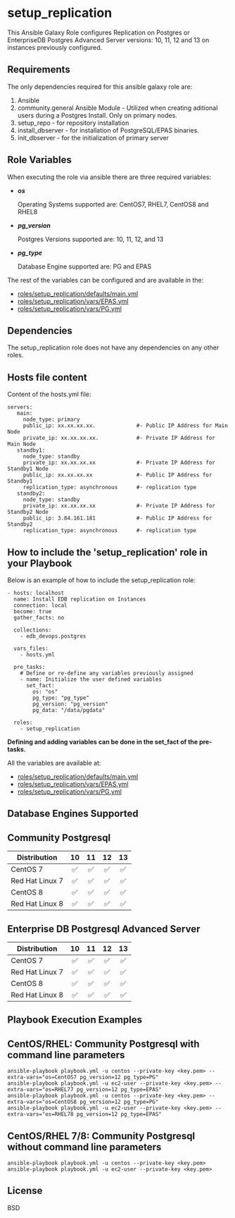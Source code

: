 
setup_replication
=========
This Ansible Galaxy Role configures Replication on Postgres or EnterpriseDB Postgres Advanced Server versions: 10, 11, 12 and 13 on instances previously configured.


Requirements
------------

The only dependencies required for this ansible galaxy role are:

1. Ansible
2. community.general Ansible Module - Utilized when creating aditional users during a Postgres Install. Only on primary nodes.
3. setup_repo - for repository installation
4. install_dbserver - for installation of PostgreSQL/EPAS binaries.
5. init_dbserver - for the initialization of primary server

Role Variables
--------------

When executing the role via ansible there are three required variables:

* <strong> <em> os </em> </strong>

  Operating Systems supported are: CentOS7, RHEL7, CentOS8 and RHEL8

* <strong> <em> pg_version </em> </strong>

  Postgres Versions supported are: 10, 11, 12, and 13

* <strong> <em> pg_type </em> </strong>

  Database Engine supported are: PG and EPAS

The rest of the variables can be configured and are available in the:
* [roles/setup_replication/defaults/main.yml](./defaults/main.yml)
* [roles/setup_replication/vars/EPAS.yml](./vars/EPAS.yml)
* [roles/setup_replication/vars/PG.yml](./vars/PG.yml)

Dependencies
------------

The setup_replication role does not have any dependencies on any other roles.

Hosts file content
----------------

Content of the hosts.yml file:


    servers:
       main:
         node_type: primary
         public_ip: xx.xx.xx.xx.             #- Public IP Address for Main Node
         private_ip: xx.xx.xx.xx.            #- Private IP Address for Main Node
       standby1: 
         node_type: standby
         private_ip: xx.xx.xx.xx             #- Private IP Address for Standby1 Node 
         public_ip: xx.xx.xx.xx              #- Public IP Address for Standby1	
         replication_type: asynchronous      #- replication type
       standby2:
         node_type: standby
         private_ip: xx.xx.xx.xx             #- Private IP Address for Standby2 Node
         public_ip: 3.84.161.181             #- Public IP Address for Standby2
         replication_type: asynchronous      #- replication type
   



How to include the 'setup_replication' role in your Playbook
----------------

Below is an example of how to include the setup_replication role:



    - hosts: localhost
      name: Install EDB replication on Instances
      connection: local
      become: true
      gather_facts: no
      
      collections:
        - edb_devops.postgres

      vars_files:
        - hosts.yml

      pre_tasks:
        # Define or re-define any variables previously assigned
        - name: Initialize the user defined variables
          set_fact:
            os: "os"
            pg_type: "pg_type"
            pg_version: "pg_version"
            pg_data: "/data/pgdata"

      roles:
        - setup_replication


**Defining and adding variables can be done in the set_fact of the pre-tasks.**

All the variables are available at:
* [roles/setup_replication/defaults/main.yml](./defaults/main.yml)
* [roles/setup_replication/vars/EPAS.yml](./vars/EPAS.yml)
* [roles/setup_replication/vars/PG.yml](./vars/PG.yml)

Database Engines Supported
----------------

Community Postgresql
----------------

| Distribution | 10 | 11 | 12 | 13 |
| ------------------------- |:--:|:--:|:--:|:--:|
| CentOS 7 | :white_check_mark:| :white_check_mark:| :white_check_mark:|:white_check_mark:|
| Red Hat Linux 7 | :white_check_mark:| :white_check_mark:| :white_check_mark:|:white_check_mark:|
| CentOS 8 | :white_check_mark:| :white_check_mark:| :white_check_mark:|:white_check_mark:|
| Red Hat Linux 8 | :white_check_mark:| :white_check_mark:| :white_check_mark:|:white_check_mark:|

Enterprise DB Postgresql Advanced Server
----------------

| Distribution | 10 | 11 | 12 | 13 |
| ------------------------- |:--:|:--:|:--:|:--:|
| CentOS 7 | :white_check_mark:| :white_check_mark:| :white_check_mark:|:white_check_mark:|
| Red Hat Linux 7 | :white_check_mark:| :white_check_mark:| :white_check_mark:|:white_check_mark:|
| CentOS 8 | :white_check_mark:| :white_check_mark:| :white_check_mark:|:white_check_mark:|
| Red Hat Linux 8 | :white_check_mark:| :white_check_mark:| :white_check_mark:|:white_check_mark:|


Playbook Execution Examples
----------------

CentOS/RHEL: Community Postgresql with command line parameters
----------------


    ansible-playbook playbook.yml -u centos --private-key <key.pem> --extra-vars="os=CentOS7 pg_version=12 pg_type=PG"
    ansible-playbook playbook.yml -u ec2-user --private-key <key.pem> --extra-vars="os=RHEL77 pg_version=12 pg_type=EPAS"
    ansible-playbook playbook.yml -u centos --private-key <key.pem> --extra-vars="os=CentOS8 pg_version=12 pg_type=PG"
    ansible-playbook playbook.yml -u ec2-user --private-key <key.pem> --extra-vars="os=RHEL78 pg_version=12 pg_type=EPAS"


CentOS/RHEL 7/8: Community Postgresql without command line parameters
----------------

    ansible-playbook playbook.yml -u centos --private-key <key.pem>
    ansible-playbook playbook.yml -u ec2-user --private-key <key.pem>



License
-------

BSD
